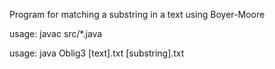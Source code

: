 Program for matching a substring in a text using Boyer-Moore

usage: javac src/*.java

usage: java Oblig3 [text].txt [substring].txt
